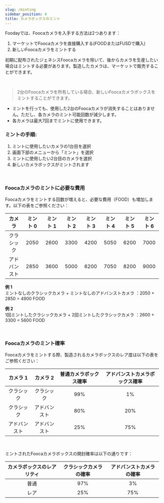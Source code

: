 ```yaml
---
slug: /minting
sidebar_position: 4
title: カメラボックスのミント
---
```


Foodayでは、Foocaカメラを入手する方法は2つあります：

1. マーケットでFoocaカメラを直接購入する(FOODまたはFUSDで購入)
2. 新しいFoocaカメラをミントする

初期に配布されたジェネシスFoocaカメラを除いて、後からカメラを生産したい場合はミントする必要があります。製造したカメラは、マーケットで販売することができます。


<br/>

> 2台のFoocaカメラを所有している場合、新しいFoocaカメラボックスをミントすることができます。

* ミントを行っても、使用した2台のFoocaカメラが消失することはありません。ただし、各カメラのミント可能回数が減少します。
* 各カメラは最大7回までミントに使用できます。

### ミントの手順:

1. ミントに使用したいカメラの1台目を選択
2. 画面下部のメニューから「ミント」を選択
3. ミントに使用したい2台目のカメラを選択
4. 新しいカメラボックスがミントされます


<br/>

### Foocaカメラのミントに必要な費用

Foocaカメラをミントする回数が増えると、必要な費用（FOOD）も増加します。以下の表をご参照ください：

| カメラ  | ミント 0  | ミント 1  | ミント 2  | ミント 3  | ミント 4  |  ミント 5 | ミント 6  |
|:---:|:---:|:---:|:---:|:---:|:---:|:---:|:---:|
| クラシック | 2050  | 2600  | 3300  | 4200  |  5050 |6200   | 7000  |
| アドバンスト  | 2850  | 3600  | 5000  | 6200  |7050   | 8200  | 9000  |

**例 1**  
ミントなしのクラシックカメラ + ミントなしのアドバンストカメラ
：2050 + 2850 = 4900 FOOD

**例 2**  
1回ミントしたクラシックカメラ + 2回ミントしたクラシックカメラ
：2600 + 3300 = 5600 FOOD

<br/>

### Foocaカメラのミント確率
 
Foocaカメラをミントする際、製造されるカメラボックスのレア度は以下の表をご参照ください：

| カメラ 1  | カメラ 2  |  普通カメラボックス確率  | アドバンストカメラボックス確率  |
|:---:|:---:|:---:|:---:|
| クラシック | クラシック  | 99%  | 1%  | 
| クラシック  | アドバンスト  | 80%  | 20%  | 
| アドバンスト  | アドバンスト  | 25%  | 75%  | 

<br/>

ミントされたFoocaカメラボックスの開封確率は以下の通りです：

| カメラボックスのレアリティ | クラシックカメラの確率  | アドバンストカメラの確率 |
|:---:|:---:|:---:|
| 普通 | 97%  | 3%  | 
| レア  | 25%  | 75%  |

